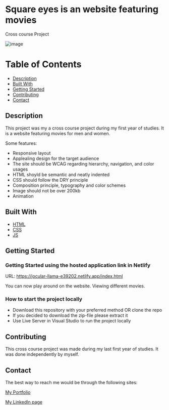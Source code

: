# Square eyes is an website featuring movies 
Cross course Project 

![image](https://i.ibb.co/Q8TcJnY/square-eyes-webpage-img.jpg)



# Table of Contents

- [Description](#description)
- [Built With](#built-with)
- [Getting Started](#getting-started)
- [Contributing](#contributing)
- [Contact](#contact)

## Description

This project was my a cross course project during my first year of studies. It is a website featuring movies for men and women.

Some features:
- Responsive layout
- Applealing design for the target audience
- The site should be WCAG regarding hierarchy, navigation, and color usages
- HTML shoyld be semantic and neatly indented
- CSS should follow the DRY principle
- Composition principle, typography and color schemes
- Image should not be over 200kb
- Animation

## Built With

- [HTML](https://html.com/)
- [CSS](https://developer.mozilla.org/en-US/docs/Web/CSS)
- [JS](https://www.javascript.com/)

## Getting Started

### Getting Started using the hosted application link in Netlify

URL: https://jocular-llama-e39202.netlify.app/index.html

You can now play around on the website. Viewing different movies. 


### How to start the project locally

- Download this repository with your preferred method OR clone the repo
- If you decided to download the zip-file please extract it
- Use Live Server in Visual Studio to run the project locally


## Contributing

This cross course project was made during my last first year of studies. It was done independently by myself.

## Contact

The best way to reach me would be through the following sites:

[My Portfolio](https://www.abjerke.com/)

[My LinkedIn page]( https://www.linkedin.com/in/aina-bjerke-a2b114172/)
